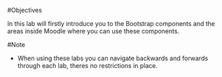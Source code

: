 #Objectives

In this lab will firstly introduce you to the Bootstrap components and the areas inside Moodle where you can use these components.

#Note

- When using these labs you can navigate backwards and forwards through each lab, theres no restrictions in place.
